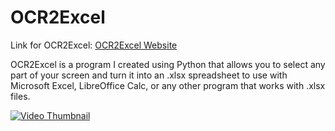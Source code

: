 # OCR2Excel
Link for OCR2Excel:
[OCR2Excel Website](https://payhip.com/b/a7DdF)

OCR2Excel is a program I created using Python that allows you to select any part of your screen and turn it into an .xlsx spreadsheet to use with Microsoft Excel, LibreOffice Calc, or any other program that works with .xlsx files.

[![Video Thumbnail](https://img.youtube.com/vi/opcFqbZ3_2o/maxresdefault.jpg)](https://www.youtube.com/watch?v=opcFqbZ3_2o)
